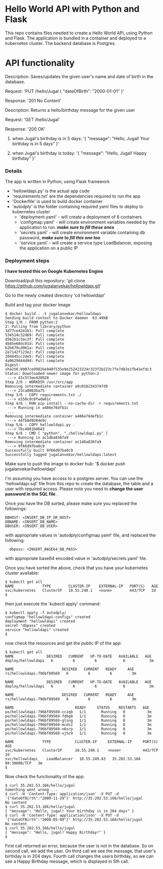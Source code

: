 # Hello World API with Python and Flask 
This repo contains files needed to create a Hello World API, using Python and Flask. The application is bundled in a container and deployed to a kubernetes cluster. The backend database is Postgres.

# API functionality

Description: Saves/updates the given user's name and date of birth in the database.

Request:       'PUT /hello/Jugal { "dateOfBirth": "2000-01-01" }'

Response:    '201 No Content'



Description: Returns a hello/birthday message for the given user

Request:       'GET /hello/Jugal'

Response:     '200 OK'


 1. when Jugal's birthday is in 5 days:
                      '{ "message": "Hello, Jugal! Your birthday is in 5 days" }'
              
 2. when Jugal's birthday is today: 
                     '{ "message": "Hello, Jugal! Happy birthday" }'

### Details

The app is written in Python, using Flask framework 

 - 'hellowldapi.py' is the actual app code
 - 'requirements.txt' are the dependencies required to run the app
 - 'Dockerfile' is used to build docker container
 - 'autodply' is the folder containing required yaml files to deploy to kubernetes cluster
    - 'deployment.yaml' - will create a deployment of 6 containers	 
    - 'configmap.yaml' - will create environment variables needed by the application to run. ***make sure to fill these ones***
    - 'secrets.yaml' - will create environment variable containing db password, ***make sure to fill this one too***
    - 'service.yaml' - will create a service type LoadBalancer, exposing the application on a public IP

### Deployment steps
**I have tested this on Google Kubernetes Engine**

Download/pull this repository:
'git clone https://github.com/jugalanvekar/hellowldapi.git'

Go to the newly created directory
'cd hellowldapi'

Build and tag your docker image

    $ docker build . -t jugalanvekar/hellowldapi
    Sending build context to Docker daemon  63.49kB
    Step 1/6 : FROM python:2
    2: Pulling from library/python
    3d77ce4241b1: Pull complete
    534514c32d69: Pull complete
    d562b1c3ac3f: Pull complete
    4b85e68dc01d: Pull complete
    b2b679cd961a: Pull complete
    2e7142f123e2: Pull complete
    204945cc2de5: Pull complete
    4a9629d44d9d: Pull complete
    Digest: sha256:8907ce99826e948f535e9e252423224r323f2b223c7fe7d82e1fb41efdc3
    Status: Downloaded newer image for python:2
     ---> 43c5f3ee420928
    Step 2/6 : WORKDIR /usr/src/app
    Removing intermediate container a9c018234374fd9
     ---> 23ca0863ba75
    Step 3/6 : COPY requirements.txt ./
     ---> e158c0c0fwdw81c
    Step 4/6 : RUN pip install --no-cache-dir -r requirements.txt
     ---> Running in a486e76dfb1c
     ...
    Removing intermediate container a486e76defb1c
     ---> 44fb8d9284e9c
    Step 5/6 : COPY hellowldapi.py .
     ---> 7bc4081b0643
    Step 6/6 : CMD [ "python", "./hellowldapi.py" ]
     ---> Running in ac1d6a836fa9
    Removing intermediate container ac1d6a836fa9
     ---> 9f66d97ba0c9
    Successfully built 9f66d97ba0c9
    Successfully tagged jugalanvekar/hellowldapi:latest
Make sure to push the image to docker hub:
'$ docker push jugalanvekar/hellowldapi'

I'm assuming you have access to a postgres server. You can use the 'hellowldapi.sql' file from this repo to create the database, the table and a user with required access. Please note you need to **change the user password in the SQL file** .

Once you have the DB sorted, please make sure you replaced the followings:

    DBHOST: <INSERT_DB_IP_OR_HOST>
    DBNAME: <INSERT_DB_NAME>
    DBUSER: <INSERT_DB_USER>

  with appropriate values in 'autodply/configmap.yaml' file, and replaced the following:

      dbpass: <INSERT_BASE64_DB_PASS>

  with appropriate base64 encoded value in 'autodply/secrets.yaml' file.

Once you have sorted the above, check that you have your kubernetes cluster available:

    $ kubectl get all
    NAME             TYPE        CLUSTER-IP    EXTERNAL-IP   PORT(S)   AGE
    svc/kubernetes   ClusterIP   10.55.240.1   <none>        443/TCP   2d
    $

  then just execute the 'kubectl apply' command:

    $ kubectl apply -f autodply/
    configmap "hellowldapi-configs" created
    deployment "hellowldapi" created
    secret "dbpass" created
    service "hellowldapi" created
    $

now check the resources and get the public IP of the app:

    $ kubectl get all
    NAME               DESIRED   CURRENT   UP-TO-DATE   AVAILABLE   AGE
    deploy/hellowldapi   6         6         6            6           3m
    
    NAME                      DESIRED   CURRENT   READY     AGE
    rs/hellowldapi-796bf89569   6         6         6         3m
    
    NAME               DESIRED   CURRENT   UP-TO-DATE   AVAILABLE   AGE
    deploy/hellowldapi   6         6         6            6           3m
    
    NAME                      DESIRED   CURRENT   READY     AGE
    rs/hellowldapi-796bf89569   6         6         6         3m
    
    NAME                            READY     STATUS    RESTARTS   AGE
    po/hellowldapi-796bf89569-cczqb   1/1       Running   0          3m
    po/hellowldapi-796bf89569-fd6g8   1/1       Running   0          3m
    po/hellowldapi-796bf89569-glsng   1/1       Running   0          3m
    po/hellowldapi-796bf89569-mcdz2   1/1       Running   0          3m
    po/hellowldapi-796bf89569-n6srp   1/1       Running   0          3m
    po/hellowldapi-796bf89569-xj5c9   1/1       Running   0          3m
    
    NAME             TYPE           CLUSTER-IP     EXTERNAL-IP     PORT(S)        AGE
    svc/kubernetes   ClusterIP      10.55.240.1    <none>          443/TCP        2d
    svc/hellowldapi    LoadBalancer   10.55.249.83   35.202.53.166   80:30608/TCP   3m
    $
Now check the functionality of the app:

    $ curl 35.202.53.166/hello/jugal
    Something went wrong ...
    $ curl -H 'Content-Type: application/json' -X PUT -d '{"dateOfBirth":"2000-11-29"}' http://35.202.53.166/hello/jugal
    No content
    $ curl 35.202.53.166/hello/jugal
    { "message": "Hello, jugal! Your birthday is in 204 days" }
    $ curl -H 'Content-Type: application/json' -X PUT -d '{"dateOfBirth":"2000-05-09"}' http://35.202.53.166/hello/jugal
    No content
    $ curl 35.202.53.166/hello/jugal
    { "message": "Hello, jugal! Happy Birthday!" }
    $
First call returned an error, because the user is not in the database. So on second call, we add the user. On third call we see the message, that user's birthday is in 204 days. Fourth call changes the users birthday, so we can see a Happy Birthday message, which is displayed in 5th call.


#